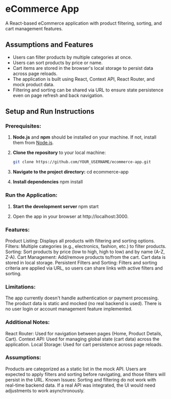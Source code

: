 # eCommerce App

A React-based eCommerce application with product filtering, sorting, and cart management features.

## Assumptions and Features
- Users can filter products by multiple categories at once.
- Users can sort products by price or name.
- Cart items are stored in the browser's local storage to persist data across page reloads.
- The application is built using React, Context API, React Router, and mock product data.
- Filtering and sorting can be shared via URL to ensure state persistence even on page refresh and back navigation.

## Setup and Run Instructions

### Prerequisites:
1. **Node.js** and **npm** should be installed on your machine. If not, install them from [Node.js](https://nodejs.org/).
   
2. **Clone the repository** to your local machine:
   ```bash
   git clone https://github.com/YOUR_USERNAME/ecommerce-app.git


3. **Navigate to the project directory:**
    cd ecommerce-app

4. **Install dependencies**
    npm install


### Run the Application:

1. **Start the development server**
    npm start

2. Open the app in your browser at http://localhost:3000.



### Features:
Product Listing: Displays all products with filtering and sorting options.
Filters: Multiple categories (e.g., electronics, fashion, etc.) to filter products.
Sorting: Sort products by price (low to high, high to low) and by name (A-Z, Z-A).
Cart Management: Add/remove products to/from the cart. Cart data is stored in local storage.
Persistent Filters and Sorting: Filters and sorting criteria are applied via URL, so users can share links with active filters and sorting.

### Limitations:
The app currently doesn't handle authentication or payment processing.
The product data is static and mocked (no real backend is used).
There is no user login or account management feature implemented.


### Additional Notes:
React Router: Used for navigation between pages (Home, Product Details, Cart).
Context API: Used for managing global state (cart data) across the application.
Local Storage: Used for cart persistence across page reloads.

### Assumptions:
Products are categorized as a static list in the mock API.
Users are expected to apply filters and sorting before navigating, and those filters will persist in the URL.
Known Issues:
Sorting and filtering do not work with real-time backend data. If a real API was integrated, the UI would need adjustments to work asynchronously.
